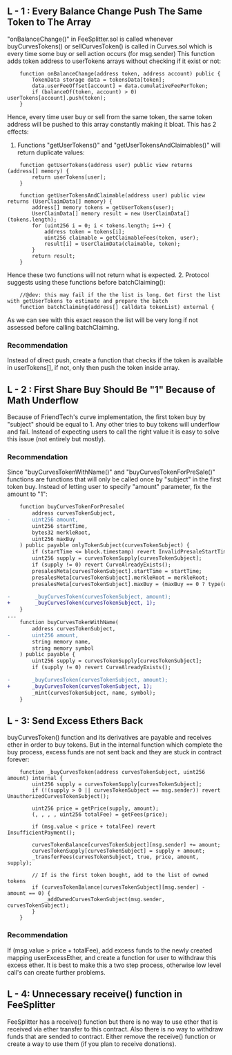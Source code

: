## L - 1 : Every Balance Change Push The Same Token to The Array

"onBalanceChange()" in FeeSplitter.sol is called whenever buyCurvesTokens() or sellCurvesToken() is called in Curves.sol which is every time some buy or sell action occurs (for msg.sender)
This function adds token address to userTokens arrays without checking if it exist or not:
```solidity
    function onBalanceChange(address token, address account) public {
        TokenData storage data = tokensData[token];
        data.userFeeOffset[account] = data.cumulativeFeePerToken;
        if (balanceOf(token, account) > 0) userTokens[account].push(token);
    }
```
Hence, every time user buy or sell from the same token, the same token address will be pushed to this array constantly making it bloat. This has 2 effects:
1. Functions "getUserTokens()" and "getUserTokensAndClaimables()" will return duplicate values:
```solidity
    function getUserTokens(address user) public view returns (address[] memory) {
        return userTokens[user];
    }

    function getUserTokensAndClaimable(address user) public view returns (UserClaimData[] memory) {
        address[] memory tokens = getUserTokens(user);
        UserClaimData[] memory result = new UserClaimData[](tokens.length);
        for (uint256 i = 0; i < tokens.length; i++) {
            address token = tokens[i];
            uint256 claimable = getClaimableFees(token, user);
            result[i] = UserClaimData(claimable, token);
        }
        return result;
    }
```
Hence these two functions will not return what is expected.
2. Protocol suggests using these functions before batchClaiming():
```solidity
    //@dev: this may fail if the the list is long. Get first the list with getUserTokens to estimate and prepare the batch
    function batchClaiming(address[] calldata tokenList) external {
```
As we can see with this exact reason the list will be very long if not assessed before calling batchClaiming.

### Recommendation
Instead of direct push, create a function that checks if the token is available in userTokens[], if not, only then push the token inside array.

## L - 2 : First Share Buy Should Be "1" Because of Math Underflow

Because of FriendTech's curve implementation, the first token buy by "subject" should be equal to 1. Any other tries to buy tokens will underflow and fail. Instead of expecting users to call the right value it is easy to solve this issue (not entirely but mostly).

### Recommendation
Since "buyCurvesTokenWithName()" and "buyCurvesTokenForPreSale()" functions are functions that will only be called once by "subject" in the first token buy. Instead of letting user to specify "amount" parameter, fix the amount to "1":
```diff
    function buyCurvesTokenForPresale(
        address curvesTokenSubject,
-       uint256 amount,
        uint256 startTime,
        bytes32 merkleRoot,
        uint256 maxBuy
    ) public payable onlyTokenSubject(curvesTokenSubject) {
        if (startTime <= block.timestamp) revert InvalidPresaleStartTime();
        uint256 supply = curvesTokenSupply[curvesTokenSubject];
        if (supply != 0) revert CurveAlreadyExists();
        presalesMeta[curvesTokenSubject].startTime = startTime;
        presalesMeta[curvesTokenSubject].merkleRoot = merkleRoot;
        presalesMeta[curvesTokenSubject].maxBuy = (maxBuy == 0 ? type(uint256).max : maxBuy);

-        _buyCurvesToken(curvesTokenSubject, amount);
+        _buyCurvesToken(curvesTokenSubject, 1);
    }
...
    function buyCurvesTokenWithName(
        address curvesTokenSubject,
-       uint256 amount,
        string memory name,
        string memory symbol
    ) public payable {
        uint256 supply = curvesTokenSupply[curvesTokenSubject];
        if (supply != 0) revert CurveAlreadyExists();

-       _buyCurvesToken(curvesTokenSubject, amount);
+       _buyCurvesToken(curvesTokenSubject, 1);
        _mint(curvesTokenSubject, name, symbol);
    }
```

## L - 3: Send Excess Ethers Back
buyCurvesToken() function and its derivatives are payable and receives ether in order to buy tokens. But in the internal function which complete the buy process, excess funds are not sent back and they are stuck in contract forever:
```solidity
    function _buyCurvesToken(address curvesTokenSubject, uint256 amount) internal {
        uint256 supply = curvesTokenSupply[curvesTokenSubject];
        if (!(supply > 0 || curvesTokenSubject == msg.sender)) revert UnauthorizedCurvesTokenSubject();

        uint256 price = getPrice(supply, amount);
        (, , , , uint256 totalFee) = getFees(price);

        if (msg.value < price + totalFee) revert InsufficientPayment();

        curvesTokenBalance[curvesTokenSubject][msg.sender] += amount;
        curvesTokenSupply[curvesTokenSubject] = supply + amount;
        _transferFees(curvesTokenSubject, true, price, amount, supply);

        // If is the first token bought, add to the list of owned tokens
        if (curvesTokenBalance[curvesTokenSubject][msg.sender] - amount == 0) {
            _addOwnedCurvesTokenSubject(msg.sender, curvesTokenSubject);
        }
    }
```
### Recommendation 
If (msg.value > price + totalFee), add excess funds to the newly created mapping userExcessEther, and create a function for user to withdraw this excess ether. It is best to make this a two step process, otherwise low level call's can create further problems.

## L - 4: Unnecessary receive() function in FeeSplitter

FeeSplitter has a receive() function but there is no way to use ether that is received via ether transfer to this contract. Also there is no way to withdraw funds that are sended to contract. Either remove the receive() function or create a way to use them (if you plan to receive donations).